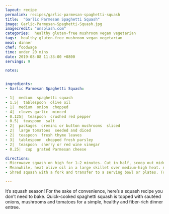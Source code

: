 ```yaml
---
layout: recipe
permalink: recipes/garlic-parmesan-spaghetti-squash
title:  "Garlic Parmesan Spaghetti Squash"
image: Garlic-Parmesan-Spaghetti-Squash.jpg
imagecredit: "unsplash.com"
categories:  healthy gluten-free mushroom vegan vegetarian
tags:  healthy gluten-free mushroom vegan vegetarian
meal: dinner
chef: foodwage
time: under 20 mins
date: 2019-08-08 11:33:00 +0800
servings: 9

notes:


ingredients:
- Garlic Parmesan Spaghetti Squash:

- 1|  medium  spaghetti squash
- 1.5|  tablespoon  olive oil
- 1|  medium  onion  chopped
- 4|  cloves garlic  minced
- 0.125|  teaspoon  crushed red pepper
- 0.5|  teaspoon  salt
- 2|  packages  cremini or button mushrooms  sliced
- 2|  large tomatoes  seeded and diced
- 2|  teaspoon  fresh thyme leaves
- 3|  tablespoon  chopped fresh parsley
- 2|  teaspoon  sherry or red wine vinegar
- 0.25|  cup  grated Parmesan cheese

directions:
- Microwave squash on high for 1–2 minutes. Cut in half, scoop out middle and discard seeds and pulp. Place cut side down in a microwave-safe baking dish with 1/4 inch water. Microwave on high for 12 minutes, or until tender when pierced with a knife.
- Meanwhile, heat olive oil in a large skillet over medium-high heat. Add onions, garlic, red pepper, salt and mushrooms. Cook for 5–6 minutes, stirring occasionally, until vegetables are tender. Stir in tomatoes and thyme, and cook until heated through, about 1 minute.
- Shred squash with a fork and transfer to a serving bowl or plates. Top with mushroom mixture. Sprinkle with parsley and Parmesan.

---
```


It’s squash season! For the sake of convenience, here’s a squash recipe you don’t need to bake. Quick-cooked spaghetti squash is topped with sautéed onions, mushrooms and tomatoes for a simple, healthy and fiber-rich dinner entree.